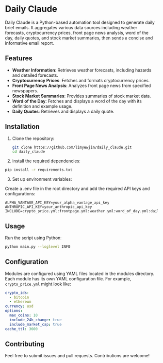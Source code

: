 # Daily Claude

Daily Claude is a Python-based automation tool designed to generate daily brief emails. It aggregates various data sources including weather forecasts, cryptocurrency prices, front page news analysis, word of the day, daily quotes, and stock market summaries, then sends a concise and informative email report.

## Features

- **Weather Information**: Retrieves weather forecasts, including hazards and detailed forecasts.
- **Cryptocurrency Prices**: Fetches and formats cryptocurrency prices.
- **Front Page News Analysis**: Analyzes front page news from specified newspapers.
- **Stock Market Summaries**: Provides summaries of stock market data.
- **Word of the Day**: Fetches and displays a word of the day with its definition and example usage.
- **Daily Quotes**: Retrieves and displays a daily quote.

## Installation

1. Clone the repository:

   ```bash
   git clone https://github.com/limyewjin/daily_claude.git
   cd daily_claude
   ```

2. Install the required dependencies:

  ```bash
  pip install -r requirements.txt
  ```

3. Set up environment variables:

  Create a .env file in the root directory and add the required API keys and configurations:

  ```
  ALPHA_VANTAGE_API_KEY=your_alpha_vantage_api_key
  ANTHROPIC_API_KEY=your_anthropic_api_key
  INCLUDE=crypto_price.yml:frontpage.yml:weather.yml:word_of_day.yml:daily_quote.yml:stock_market.yml
  ```

## Usage
Run the script using Python:

  ```bash
  python main.py --loglevel INFO
  ```

## Configuration
Modules are configured using YAML files located in the modules directory. Each module has its own YAML configuration file. For example, `crypto_price.yml` might look like:

  ```yaml
  crypto_ids:
    - bitcoin
    - ethereum
  currency: usd
  options:
    max_coins: 10
    include_24h_change: true
    include_market_cap: true
  cache_ttl: 3600
  ```

## Contributing
Feel free to submit issues and pull requests. Contributions are welcome!
